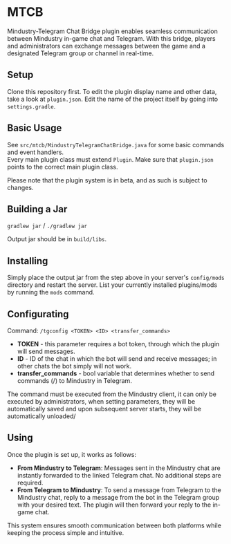 # MTCB
Mindustry-Telegram Chat Bridge plugin enables seamless communication between Mindustry in-game chat and Telegram. With this bridge, players and administrators can exchange messages between the game and a designated Telegram group or channel in real-time.

## Setup

Clone this repository first.
To edit the plugin display name and other data, take a look at `plugin.json`.
Edit the name of the project itself by going into `settings.gradle`.

## Basic Usage

See `src/mtcb/MindustryTelegramChatBridge.java` for some basic commands and event handlers.  
Every main plugin class must extend `Plugin`. Make sure that `plugin.json` points to the correct main plugin class.

Please note that the plugin system is in beta, and as such is subject to changes.

## Building a Jar

`gradlew jar` / `./gradlew jar`

Output jar should be in `build/libs`.


## Installing

Simply place the output jar from the step above in your server's `config/mods` directory and restart the server.
List your currently installed plugins/mods by running the `mods` command.


## Configurating

Command: `/tgconfig <TOKEN> <ID> <transfer_commands>`
- **TOKEN** - this parameter requires a bot token, through which the plugin will send messages.
- **ID** - ID of the chat in which the bot will send and receive messages; in other chats the bot simply will not work.
- **transfer_commands** - bool variable that determines whether to send commands (/) to Mindustry in Telegram.

The command must be executed from the Mindustry client, it can only be executed by administrators, when setting parameters, they will be automatically saved and upon subsequent server starts, they will be automatically unloaded/

## Using

Once the plugin is set up, it works as follows:

- **From Mindustry to Telegram**: Messages sent in the Mindustry chat are instantly forwarded to the linked Telegram chat. No additional steps are required.
- **From Telegram to Mindustry**: To send a message from Telegram to the Mindustry chat, reply to a message from the bot in the Telegram group with your desired text. The plugin will then forward your reply to the in-game chat.

This system ensures smooth communication between both platforms while keeping the process simple and intuitive.


